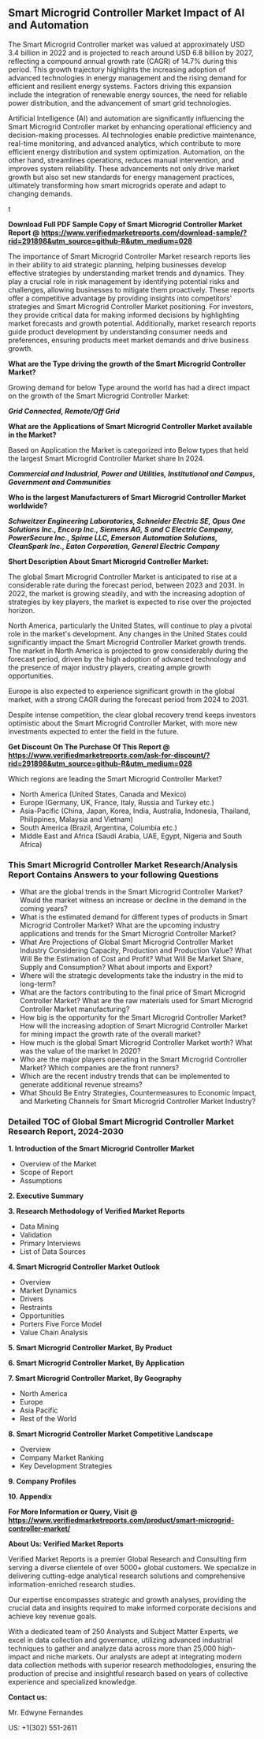 <h2>Smart Microgrid Controller Market Impact of AI and Automation</h2><p>The Smart Microgrid Controller market was valued at approximately USD 3.4 billion in 2022 and is projected to reach around USD 6.8 billion by 2027, reflecting a compound annual growth rate (CAGR) of 14.7% during this period. This growth trajectory highlights the increasing adoption of advanced technologies in energy management and the rising demand for efficient and resilient energy systems. Factors driving this expansion include the integration of renewable energy sources, the need for reliable power distribution, and the advancement of smart grid technologies.</p><p>Artificial Intelligence (AI) and automation are significantly influencing the Smart Microgrid Controller market by enhancing operational efficiency and decision-making processes. AI technologies enable predictive maintenance, real-time monitoring, and advanced analytics, which contribute to more efficient energy distribution and system optimization. Automation, on the other hand, streamlines operations, reduces manual intervention, and improves system reliability. These advancements not only drive market growth but also set new standards for energy management practices, ultimately transforming how smart microgrids operate and adapt to changing demands.</p>t</p><p id="" class=""><strong>Download Full PDF Sample Copy of Smart Microgrid Controller Market Report @ <a href="https://www.verifiedmarketreports.com/download-sample/?rid=291898&utm_source=github-R&utm_medium=028" target="_blank">https://www.verifiedmarketreports.com/download-sample/?rid=291898&utm_source=github-R&utm_medium=028</a></strong></p><p>The importance of&nbsp;Smart Microgrid Controller Market research reports lies in their ability to aid strategic planning, helping businesses develop effective strategies by understanding market trends and dynamics. They play a crucial role in risk management by identifying potential risks and challenges, allowing businesses to mitigate them proactively. These reports offer a competitive advantage by providing insights into competitors' strategies and Smart Microgrid Controller Market positioning. For investors, they provide critical data for making informed decisions by highlighting market forecasts and growth potential. Additionally, market research reports guide product development by understanding consumer needs and preferences, ensuring products meet market demands and drive business growth.</p><p><strong>What are the&nbsp;Type driving the growth of the Smart Microgrid Controller Market?</strong></p><p id="" class="">Growing demand for below Type around the world has had a direct impact on the growth of the Smart Microgrid Controller Market:</p><em><strong>Grid Connected, Remote/Off Grid</strong></em></p><strong>What are the&nbsp;Applications&nbsp;of Smart Microgrid Controller Market available in the Market?</strong></p><p id="" class="">Based on Application the Market is categorized into Below types that held the largest Smart Microgrid Controller Market share In 2024.</p><em><strong>Commercial and Industrial, Power and Utilities, Institutional and Campus, Government and Communities</strong></em></p><strong>Who is the largest Manufacturers of Smart Microgrid Controller Market worldwide?</strong></p><p><em><strong>Schweitzer Engineering Laboratories, Schneider Electric SE, Opus One Solutions Inc., Encorp Inc., Siemens AG, S and C Electric Company, PowerSecure Inc., Spirae LLC, Emerson Automation Solutions, CleanSpark Inc., Eaton Corporation, General Electric Company</strong></em></p><p id="" class=""><strong>Short Description About Smart Microgrid Controller Market:</strong></p><p>The global Smart Microgrid Controller Market is anticipated to rise at a considerable rate during the forecast period, between 2023 and 2031. In 2022, the market is growing steadily, and with the increasing adoption of strategies by key players, the market is expected to rise over the projected horizon.</p><p>North America, particularly the United States, will continue to play a pivotal role in the market's development. Any changes in the United States could significantly impact the Smart Microgrid Controller Market growth trends. The market in North America is projected to grow considerably during the forecast period, driven by the high adoption of advanced technology and the presence of major industry players, creating ample growth opportunities.</p><p>Europe is also expected to experience significant growth in the global market, with a strong CAGR during the forecast period from 2024 to 2031.</p><p>Despite intense competition, the clear global recovery trend keeps investors optimistic about the Smart Microgrid Controller Market, with more new investments expected to enter the field in the future.</p><p id="" class=""><strong>Get Discount On The Purchase Of This Report @ <a href="https://www.verifiedmarketreports.com/ask-for-discount/?rid=291898&utm_source=github-R&utm_medium=028" target="_blank">https://www.verifiedmarketreports.com/ask-for-discount/?rid=291898&utm_source=github-R&utm_medium=028</a></strong></p>Which regions are leading the Smart Microgrid Controller Market?</p><ul><li>North America (United States, Canada and Mexico)</li><li>Europe (Germany, UK, France, Italy, Russia and Turkey etc.)</li><li>Asia-Pacific (China, Japan, Korea, India, Australia, Indonesia, Thailand, Philippines, Malaysia and Vietnam)</li><li>South America (Brazil, Argentina, Columbia etc.)</li><li>Middle East and Africa (Saudi Arabia, UAE, Egypt, Nigeria and South Africa)</li></ul><h3 id="" class="">This Smart Microgrid Controller Market Research/Analysis Report Contains Answers to your following Questions</h3><ul><li>What are the global trends in the Smart Microgrid Controller Market? Would the market witness an increase or decline in the demand in the coming years?</li><li>What is the estimated demand for different types of products in Smart Microgrid Controller Market? What are the upcoming industry applications and trends for the Smart Microgrid Controller Market?</li><li>What Are Projections of Global Smart Microgrid Controller Market Industry Considering Capacity, Production and Production Value? What Will Be the Estimation of Cost and Profit? What Will Be Market Share, Supply and Consumption? What about imports and Export?</li><li>Where will the strategic developments take the industry in the mid to long-term?</li><li>What are the factors contributing to the final price of Smart Microgrid Controller Market? What are the raw materials used for Smart Microgrid Controller Market manufacturing?</li><li>How big is the opportunity for the Smart Microgrid Controller Market? How will the increasing adoption of Smart Microgrid Controller Market for mining impact the growth rate of the overall market?</li><li>How much is the global Smart Microgrid Controller Market worth? What was the value of the market In 2020?</li><li>Who are the major players operating in the Smart Microgrid Controller Market? Which companies are the front runners?</li><li>Which are the recent industry trends that can be implemented to generate additional revenue streams?</li><li>What Should Be Entry Strategies, Countermeasures to Economic Impact, and Marketing Channels for Smart Microgrid Controller Market Industry?</li></ul><h3 id="" class="">Detailed TOC of Global Smart Microgrid Controller Market Research Report, 2024-2030</h3><p id="" class=""><strong>1. Introduction of the Smart Microgrid Controller Market</strong></p><ul><li>Overview of the Market</li><li>Scope of Report</li><li>Assumptions</li></ul><p id="" class=""><strong>2. Executive Summary</strong></p><p id="" class=""><strong>3. Research Methodology of Verified Market Reports</strong></p><ul><li>Data Mining</li><li>Validation</li><li>Primary Interviews</li><li>List of Data Sources</li></ul><p id="" class=""><strong>4. Smart Microgrid Controller Market Outlook</strong></p><ul><li>Overview</li><li>Market Dynamics</li><li>Drivers</li><li>Restraints</li><li>Opportunities</li><li>Porters Five Force Model</li><li>Value Chain Analysis</li></ul><p id="" class=""><strong>5. Smart Microgrid Controller Market, By Product</strong></p><p id="" class=""><strong>6. Smart Microgrid Controller Market, By Application</strong></p><p id="" class=""><strong>7. Smart Microgrid Controller Market, By Geography</strong></p><ul><li>North America</li><li>Europe</li><li>Asia Pacific</li><li>Rest of the World</li></ul><p id="" class=""><strong>8. Smart Microgrid Controller Market Competitive Landscape</strong></p><ul><li>Overview</li><li>Company Market Ranking</li><li>Key Development Strategies</li></ul><p id="" class=""><strong>9. Company Profiles</strong></p><p id="" class=""><strong>10. Appendix</strong></p><p id="" class=""><strong>For More Information or Query, Visit @ <a href="https://www.verifiedmarketreports.com/product/smart-microgrid-controller-market/" target="_blank">https://www.verifiedmarketreports.com/product/smart-microgrid-controller-market/</a></strong></p><p id="" class=""><strong>About Us: Verified Market Reports</strong></p><p id="" class="">Verified Market Reports is a premier Global Research and Consulting firm serving a diverse clientele of over 5000+ global customers. We specialize in delivering cutting-edge analytical research solutions and comprehensive information-enriched research studies.</p><p id="" class="">Our expertise encompasses strategic and growth analyses, providing the crucial data and insights required to make informed corporate decisions and achieve key revenue goals.</p><p id="" class="">With a dedicated team of 250 Analysts and Subject Matter Experts, we excel in data collection and governance, utilizing advanced industrial techniques to gather and analyze data across more than 25,000 high-impact and niche markets. Our analysts are adept at integrating modern data collection methods with superior research methodologies, ensuring the production of precise and insightful research based on years of collective experience and specialized knowledge.</p><p id="" class=""><strong>Contact us:</strong></p><p id="" class="">Mr. Edwyne Fernandes</p><p id="" class="">US: +1(302) 551-2611</p>